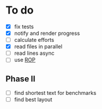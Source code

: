# To do

- [x] fix tests
- [x] notify and render progress
- [ ] calculate efforts
- [x] read files in parallel
- [ ] read lines async
- [ ] use [ROP](https://fsharpforfunandprofit.com/posts/recipe-part2/)

## Phase II

- [ ] find shortest text for benchmarks
- [ ] find best layout